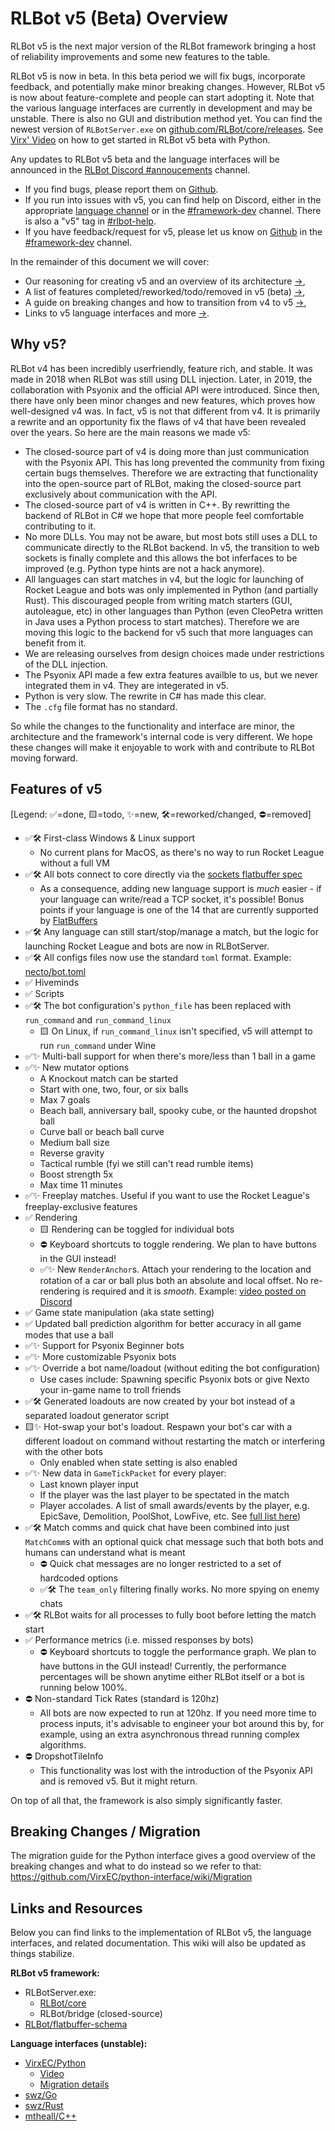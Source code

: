 # RLBot v5 (Beta) Overview

RLBot v5 is the next major version of the RLBot framework bringing a host of reliability improvements and some new features to the table.

RLBot v5 is now in beta.
In this beta period we will fix bugs, incorporate feedback, and potentially make minor breaking changes.
However, RLBot v5 is now about feature-complete and people can start adopting it.
Note that the various language interfaces are currently in development and may be unstable.
There is also no GUI and distribution method yet.
You can find the newest version of `RLBotServer.exe` on [github.com/RLBot/core/releases](https://github.com/RLBot/core/releases).
See [Virx' Video](https://youtu.be/GLqvodQ942A?si=WVnwyEpThDVnhqYu) on how to get started in RLBot v5 beta with Python.

Any updates to RLBot v5 beta and the language interfaces will be announced in the [RLBot Discord #annoucements](https://discord.com/channels/348658686962696195/352588748401410049) channel.

- If you find bugs, please report them on [Github](https://github.com/RLBot/core/issues).
- If you run into issues with v5, you can find help on Discord, either in the appropriate [language channel](https://discord.com/channels/348658686962696195/446761380654219264) or in the [#framework-dev](https://discord.com/channels/348658686962696195/423167304956903428) channel.
  There is also a "v5" tag in [#rlbot-help](https://discord.com/channels/348658686962696195/1046893399149641799).
- If you have feedback/request for v5, please let us know on [Github](https://github.com/RLBot/core/issues) in the [#framework-dev](https://discord.com/channels/348658686962696195/423167304956903428) channel.

In the remainder of this document we will cover:

- Our reasoning for creating v5 and an overview of its architecture [->](#why-v5),
- A list of features completed/reworked/todo/removed in v5 (beta) [->](#features-of-v5),
- A guide on breaking changes and how to transition from v4 to v5 [->](#breaking-changes-migration),
- Links to v5 language interfaces and more [->](#links-and-resources).

## Why v5?

RLBot v4 has been incredibly userfriendly, feature rich, and stable.
It was made in 2018 when RLBot was still using DLL injection.
Later, in 2019, the collaboration with Psyonix and the official API were introduced.
Since then, there have only been minor changes and new features, which proves how well-designed v4 was.
In fact, v5 is not that different from v4.
It is primarily a rewrite and an opportunity fix the flaws of v4 that have been revealed over the years.
So here are the main reasons we made v5:

- The closed-source part of v4 is doing more than just communication with the Psyonix API.
  This has long prevented the community from fixing certain bugs themselves.
  Therefore we are extracting that functionality into the open-source part of RLBot, making the closed-source part exclusively about communication with the API.
- The closed-source part of v4 is written in C++.
  By rewritting the backend of RLBot in C# we hope that more people feel comfortable contributing to it.
- No more DLLs. You may not be aware, but most bots still uses a DLL to communicate directly to the RLBot backend.
  In v5, the transition to web sockets is finally complete and this allows the bot inferfaces to be improved (e.g. Python type hints are not a hack anymore).
- All languages can start matches in v4, but the logic for launching of Rocket League and bots was only implemented in Python (and partially Rust).
  This discouraged people from writing match starters (GUI, autoleague, etc) in other languages than Python (even CleoPetra written in Java uses a Python process to start matches).
  Therefore we are moving this logic to the backend for v5 such that more languages can benefit from it.
- We are releasing ourselves from design choices made under restrictions of the DLL injection.
- The Psyonix API made a few extra features availble to us, but we never integrated them in v4. They are integerated in v5.
- Python is very slow. The rewrite in C# has made this clear.
- The `.cfg` file format has no standard.

So while the changes to the functionality and interface are minor, the architecture and the framework's internal code is very different.
We hope these changes will make it enjoyable to work with and contribute to RLBot moving forward.


## Features of v5

[Legend: ✅=done, 🟨=todo, ✨=new, 🛠=reworked/changed, ⛔=removed]

- ✅🛠 First-class Windows & Linux support
    - No current plans for MacOS, as there's no way to run Rocket League without a full VM
- ✅🛠 All bots connect to core directly via the [sockets flatbuffer spec](https://github.com/RLBot/flatbuffers-schema)
    - As a consequence, adding new language support is _much_ easier - if your language can write/read
    a TCP socket, it's possible! Bonus points if your language is one of the 14 that are currently supported
    by [FlatBuffers](https://flatbuffers.dev/usergroup0.html)
- ✅🛠 Any language can still start/stop/manage a match, but the logic for launching Rocket League and bots are now in RLBotServer.
- ✅🛠 All configs files now use the standard `toml` format.
    Example: [necto/bot.toml](https://github.com/VirxEC/python-interface/blob/master/tests/necto/bot.toml)
- ✅ Hiveminds
- ✅ Scripts
- ✅🛠 The bot configuration's `python_file` has been replaced with `run_command` and `run_command_linux`
    - 🟨 On Linux, if `run_command_linux` isn't specified, v5 will attempt to run `run_command` under Wine
- ✅✨ Multi-ball support for when there's more/less than 1 ball in a game
- ✅✨ New mutator options
    - A Knockout match can be started
    - Start with one, two, four, or six balls
    - Max 7 goals
    - Beach ball, anniversary ball, spooky cube, or the haunted dropshot ball
    - Curve ball or beach ball curve
    - Medium ball size
    - Reverse gravity
    - Tactical rumble (fyi we still can't read rumble items)
    - Boost strength 5x
    - Max time 11 minutes
- ✅✨ Freeplay matches. Useful if you want to use the Rocket League's freeplay-exclusive features
- ✅ Rendering
    - 🟨 Rendering can be toggled for individual bots
    - ⛔ Keyboard shortcuts to toggle rendering. We plan to have buttons in the GUI instead!
    - ✅✨ New `RenderAnchor`s. Attach your rendering to the location and rotation of a car or ball
    plus both an absolute and local offset. No re-rendering is required and it is _smooth_.
    Example: [video posted on Discord](https://discord.com/channels/348658686962696195/423167304956903428/1254229014084714577)
- ✅ Game state manipulation (aka state setting)
- ✅ Updated ball prediction algorithm for better accuracy in all game modes that use a ball
- ✅✨ Support for Psyonix Beginner bots
- ✅✨ More customizable Psyonix bots
- ✅✨ Override a bot name/loadout (without editing the bot configuration)
    - Use cases include: Spawning specific Psyonix bots or give Nexto your in-game name to troll friends
- ✅🛠 Generated loadouts are now created by your bot instead of a separated loadout generator script
- 🟨✨ Hot-swap your bot's loadout. Respawn your bot's car with a different loadout on command without
    restarting the match or interfering with the other bots
    - Only enabled when state setting is also enabled
- ✅✨ New data in `GameTickPacket` for every player:
    - Last known player input
    - If the player was the last player to be spectated in the match
    - Player accolades. A list of small awards/events by the player, e.g. EpicSave, Demolition, PoolShot, LowFive, etc.
    See [full list here](https://github.com/RLBot/flatbuffers-schema/blob/a5fe1788238ba8014d6fa8da3cf554b76fe48c93/rlbot.fbs#L148-L160))
- ✅🛠 Match comms and quick chat have been combined into just `MatchComm`s with an optional quick chat
    message such that both bots and humans can understand what is meant
    - ⛔ Quick chat messages are no longer restricted to a set of hardcoded options
    - ✅🛠 The `team_only` filtering finally works. No more spying on enemy chats
- ✅🛠 RLBot waits for all processes to fully boot before letting the match start
- ✅ Performance metrics (i.e. missed responses by bots)
    - ⛔ Keyboard shortcuts to toggle the performance graph. We plan to have buttons in the GUI instead!
    Currently, the performance percentages will be shown anytime either RLBot itself or a bot is running below 100%.
- ⛔ Non-standard Tick Rates (standard is 120hz)
    - All bots are now expected to run at 120hz. If you need more time to process inputs, it's advisable to
    engineer your bot around this by, for example, using an extra asynchronous thread running complex algorithms.
- ⛔ DropshotTileInfo
    - This functionality was lost with the introduction of the Psyonix API and is removed v5. But it might return.

On top of all that, the framework is also simply significantly faster.

## Breaking Changes / Migration

The migration guide for the Python interface gives a good overview of the breaking changes and what to do instead so we refer to that: https://github.com/VirxEC/python-interface/wiki/Migration


## Links and Resources

Below you can find links to the implementation of RLBot v5, the language interfaces, and related documentation.
This wiki will also be updated as things stabilize.

**RLBot v5 framework:**

- RLBotServer.exe:
    - [RLBot/core](https://github.com/RLBot/core)
    - RLBot/bridge (closed-source)
- [RLBot/flatbuffer-schema](https://github.com/RLBot/flatbuffers-schema)

**Language interfaces (unstable):**

- [VirxEC/Python](https://github.com/VirxEC/python-interface)
    - [Video](https://youtu.be/GLqvodQ942A?si=IjvvjKeHhKnwrErM)
    - [Migration details](https://github.com/VirxEC/python-interface/wiki/Migration)
- [swz/Go](https://github.com/swz-git/go-interface)
- [swz/Rust](https://github.com/swz-git/rust-interface)
- [mtheall/C++](https://github.com/mtheall/RLBotCPP)
